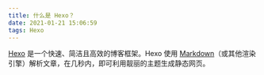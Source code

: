 ```yaml
---
title: 什么是 Hexo？
date: 2021-01-21 15:06:59
tags: Hexo
---
```



[Hexo](https://hexo.io/) 是一个快速、简洁且高效的博客框架。Hexo 使用 [Markdown](https://daringfireball.net/projects/markdown/)（或其他渲染引擎）解析文章，在几秒内，即可利用靓丽的主题生成静态网页。
